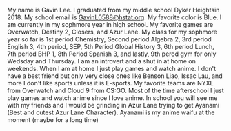 My name is Gavin Lee.
I graduated from my middle school Dyker Heightsin 2018.
My school email is GavinL0588@hstat.org.
My favorite color is Blue.
I am currently in my sophmore year in high school.
My favorite games are Overwatch, Destiny 2, Closers, and Azur Lane.
My class for my sophmore year so far is 1st period Chemistry, Second period Algebra 2, 3rd period English 3, 4th period, SEP, 5th Period Global History 3, 6th period Lunch, 7th period BHP 1, 8th Period Spanish 3, and lastly, 9th perod gym for only Wedsday and Thursday.
I am an introvert and a shut in at home on weekends.
When I am at home I just play games and watch anime.
I don't have a best friend but only very close ones like Benson Liao, Issac Lau, and more
I don't like sports unless it is E-sports.
My favorite teams are NYXL from Overwatch and Cloud 9 from CS:GO.
Most of the time afterschool I just play games and watch anime since I love anime.
In school you will see me with my friends and I would be grinding in Azur Lane trying to get Ayanami (Best and cutest Azur Lane Character).
Ayanami is my anime waifu at the moment (maybe for a long time)

